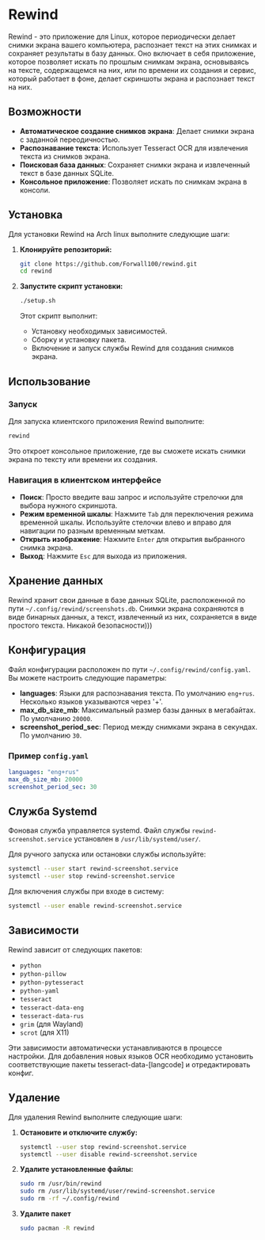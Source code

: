 # Rewind

Rewind - это приложение для Linux, которое периодически делает снимки экрана вашего компьютера, распознает текст на этих снимках и сохраняет результаты в базу данных. Оно включает в себя приложение, которое позволяет искать по прошлым снимкам экрана, основываясь на тексте, содержащемся на них, или по времени их создания и сервис, который работает в фоне, делает скриншоты экрана и распознает текст на них.

## Возможности

- **Автоматическое создание снимков экрана**: Делает снимки экрана с заданной переодичностью.
- **Распознавание текста**: Использует Tesseract OCR для извлечения текста из снимков экрана.
- **Поисковая база данных**: Сохраняет снимки экрана и извлеченный текст в базе данных SQLite.
- **Консольное приложение**: Позволяет искать по снимкам экрана в консоли.

## Установка

Для установки Rewind на Arch linux выполните следующие шаги:

1. **Клонируйте репозиторий:**

    ```bash
    git clone https://github.com/Forwall100/rewind.git
    cd rewind
    ```

2. **Запустите скрипт установки:**

    ```bash
    ./setup.sh
    ```

    Этот скрипт выполнит:
    - Установку необходимых зависимостей.
    - Сборку и установку пакета.
    - Включение и запуск службы Rewind для создания снимков экрана.

## Использование

### Запуск

Для запуска клиентского приложения Rewind выполните:

```bash
rewind
```

Это откроет консольное приложение, где вы сможете искать снимки экрана по тексту или времени их создания.

### Навигация в клиентском интерфейсе

- **Поиск**: Просто введите ваш запрос и используйте стрелочки для выбора нужного скриншота.
- **Режим временной шкалы**: Нажмите `Tab` для переключения режима временной шкалы. Используйте стелочки влево и вправо для навигации по разным временным меткам.
- **Открыть изображение**: Нажмите `Enter` для открытия выбранного снимка экрана.
- **Выход**: Нажмите `Esc` для выхода из приложения.

## Хранение данных

Rewind хранит свои данные в базе данных SQLite, расположенной по пути `~/.config/rewind/screenshots.db`. Снимки экрана сохраняются в виде бинарных данных, а текст, извлеченный из них, сохраняется в виде простого текста. Никакой безопасности)))

## Конфигурация

Файл конфигурации расположен по пути `~/.config/rewind/config.yaml`. Вы можете настроить следующие параметры:

- **languages**: Языки для распознавания текста. По умолчанию `eng+rus`. Несколько языков указываются через '+'.
- **max_db_size_mb**: Максимальный размер базы данных в мегабайтах. По умолчанию `20000`.
- **screenshot_period_sec**: Период между снимками экрана в секундах. По умолчанию `30`.

### Пример `config.yaml`

```yaml
languages: "eng+rus"
max_db_size_mb: 20000
screenshot_period_sec: 30
```

## Служба Systemd

Фоновая служба управляется systemd. Файл службы `rewind-screenshot.service` установлен в `/usr/lib/systemd/user/`.

Для ручного запуска или остановки службы используйте:

```bash
systemctl --user start rewind-screenshot.service
systemctl --user stop rewind-screenshot.service
```

Для включения службы при входе в систему:

```bash
systemctl --user enable rewind-screenshot.service
```

## Зависимости

Rewind зависит от следующих пакетов:

- `python`
- `python-pillow`
- `python-pytesseract`
- `python-yaml`
- `tesseract`
- `tesseract-data-eng`
- `tesseract-data-rus`
- `grim` (для Wayland)
- `scrot` (для X11)

Эти зависимости автоматически устанавливаются в процессе настройки. Для добавления новых языков OCR необходимо установить соответствующие пакеты tesseract-data-[langcode] и отредактировать конфиг.

## Удаление

Для удаления Rewind выполните следующие шаги:

1. **Остановите и отключите службу:**

    ```bash
    systemctl --user stop rewind-screenshot.service
    systemctl --user disable rewind-screenshot.service
    ```

2. **Удалите установленные файлы:**

    ```bash
    sudo rm /usr/bin/rewind
    sudo rm /usr/lib/systemd/user/rewind-screenshot.service
    sudo rm -rf ~/.config/rewind
    ```

3. **Удалите пакет**

    ```bash
    sudo pacman -R rewind
    ```
